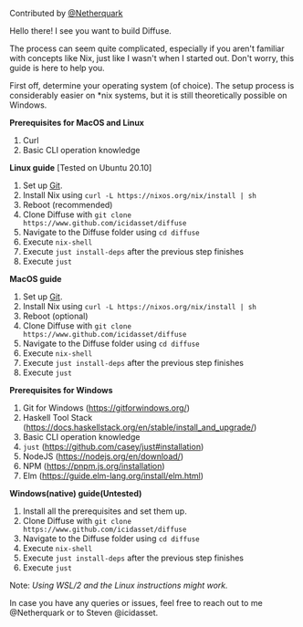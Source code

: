 Contributed by [@Netherquark](https://github.com/Netherquark)

Hello there! I see you want to build Diffuse.
<p> The process can seem quite complicated, especially if you aren't familiar with concepts like Nix, just like I wasn't when I started out. Don't worry, this guide is here to help you. </p>
<p> First off, determine your operating system (of choice). The setup process is considerably easier on *nix systems, but it is still theoretically possible on Windows. </p>

**Prerequisites for MacOS and Linux**
1. Curl
2. Basic CLI operation knowledge

**Linux guide** [Tested on Ubuntu 20.10]
1. Set up [Git](https://www.freecodecamp.org/news/learn-the-basics-of-git-in-under-10-minutes-da548267cc91/).
2. Install Nix using `curl -L https://nixos.org/nix/install | sh`
3. Reboot (recommended)
4. Clone Diffuse with `git clone https://www.github.com/icidasset/diffuse`
5. Navigate to the Diffuse folder using `cd diffuse`
6. Execute `nix-shell`
7. Execute `just install-deps` after the previous step finishes
8. Execute `just`

**MacOS guide**
1. Set up [Git](https://www.freecodecamp.org/news/learn-the-basics-of-git-in-under-10-minutes-da548267cc91/).
2. Install Nix using `curl -L https://nixos.org/nix/install | sh`
3. Reboot (optional)
4. Clone Diffuse with `git clone https://www.github.com/icidasset/diffuse`
5. Navigate to the Diffuse folder using `cd diffuse`
6. Execute `nix-shell`
7. Execute `just install-deps` after the previous step finishes
8. Execute `just`

**Prerequisites for Windows**
1. Git for Windows (https://gitforwindows.org/)
2. Haskell Tool Stack (https://docs.haskellstack.org/en/stable/install_and_upgrade/)
3. Basic CLI operation knowledge
4. `just` (https://github.com/casey/just#installation)
5. NodeJS (https://nodejs.org/en/download/)
6. NPM (https://pnpm.js.org/installation)
7. Elm (https://guide.elm-lang.org/install/elm.html)

**Windows(native) guide(Untested)**
1. Install all the prerequisites and set them up.
2. Clone Diffuse with `git clone https://www.github.com/icidasset/diffuse`
3. Navigate to the Diffuse folder using `cd diffuse`
4. Execute `nix-shell`
5. Execute `just install-deps` after the previous step finishes
6. Execute `just`

Note: _Using WSL/2 and the Linux instructions might work._

In case you have any queries or issues, feel free to reach out to me @Netherquark or to Steven @icidasset.
